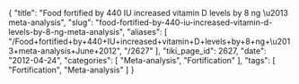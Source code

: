 {
    "title": "Food fortified by 440 IU increased vitamin D levels by 8 ng \u2013 meta-analysis",
    "slug": "food-fortified-by-440-iu-increased-vitamin-d-levels-by-8-ng-meta-analysis",
    "aliases": [
        "/Food+fortified+by+440+IU+increased+vitamin+D+levels+by+8+ng+\u2013+meta-analysis+June+2012",
        "/2627"
    ],
    "tiki_page_id": 2627,
    "date": "2012-04-24",
    "categories": [
        "Meta-analysis",
        "Fortification"
    ],
    "tags": [
        "Fortification",
        "Meta-analysis"
    ]
}